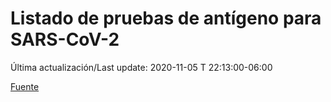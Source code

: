 # Listado de pruebas de antígeno para SARS-CoV-2

Última actualización/Last update: 2020-11-05 T 22:13:00-06:00

 [Fuente](https://www.gob.mx/salud/documentos/listado-de-pruebas-de-antigeno-para-sars-cov-2)
